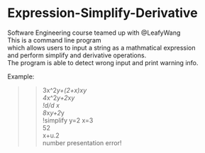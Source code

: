 # Expression-Simplify-Derivative
Software Engineering course teamed up with @LeafyWang  
This is a command line program   
which allows users to input a string as a mathmatical expression  
and perform simplify and derivative operations.  
The program is able to detect wrong input and print warning info.  
    
Example:  
>> 3x^2*y+(2+x)*x*y    
>> 4*x^2*y+2*x*y  
>> !d/d x  
>> 8*x*y+2*y  
>> !simplify y=2 x=3  
>> 52  
>> x+u.2  
>> number presentation error!  
